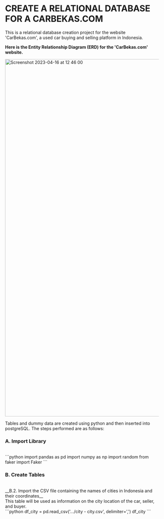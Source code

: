 <h1>CREATE A RELATIONAL DATABASE FOR A CARBEKAS.COM</h1>

This is a relational database creation project for the website 'CarBekas.com', a used car buying and selling platform in Indonesia.

**Here is the Entity Relationship Diagram (ERD) for the 'CarBekas.com' website.**

<img width="1171" alt="Screenshot 2023-04-16 at 12 46 00" src="https://user-images.githubusercontent.com/54851225/232653374-5d19a45a-25be-4735-9246-6d069e51d963.png">

Tables and dummy data are created using python and then inserted into postgreSQL. The steps performed are as follows: <br>
<h3>A. Import Library</h3><br>
```python
import pandas as pd
import numpy as np
import random
from faker import Faker
```
<h3>B. Create Tables</h3><br>
__B.2. Import the CSV file containing the names of cities in Indonesia and their coordinates__ <br>
This table will be used as information on the city location of the car, seller, and buyer.<br>
```python
df_city = pd.read_csv('.../city - city.csv', delimiter=',')
df_city
```

